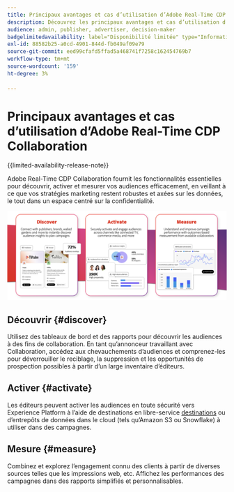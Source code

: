 ```yaml
---
title: Principaux avantages et cas d’utilisation d’Adobe Real-Time CDP Collaboration
description: Découvrez les principaux avantages et cas d’utilisation d’Adobe Real-Time CDP Collaboration
audience: admin, publisher, advertiser, decision-maker
badgelimitedavailability: label="Disponibilité limitée" type="Informative" url="https://helpx.adobe.com/fr/legal/product-descriptions/real-time-customer-data-platform-collaboration.html newtab=true"
exl-id: 88582b25-a0cd-4901-844d-fb049af09e79
source-git-commit: eed99cfafd5ffad5a468741f7258c162454769b7
workflow-type: tm+mt
source-wordcount: '159'
ht-degree: 3%

---
```


# Principaux avantages et cas d’utilisation d’Adobe Real-Time CDP Collaboration

{{limited-availability-release-note}}

Adobe Real-Time CDP Collaboration fournit les fonctionnalités essentielles pour découvrir, activer et mesurer vos audiences efficacement, en veillant à ce que vos stratégies marketing restent robustes et axées sur les données, le tout dans un espace centré sur la confidentialité.

<!-- This graphic needs to be updated, it's incorrectly using "brands". -->

![Avantages et cas pratiques de Real-Time CDP Collaboration](/help/assets/benefits-use-cases/discover-activate-measure.png)

## Découvrir {#discover}

Utilisez des tableaux de bord et des rapports pour découvrir les audiences à des fins de collaboration. En tant qu’annonceur travaillant avec Collaboration, accédez aux chevauchements d’audiences et comprenez-les pour déverrouiller le reciblage, la suppression et les opportunités de prospection possibles à partir d’un large inventaire d’éditeurs.

## Activer {#activate}

Les éditeurs peuvent activer les audiences en toute sécurité vers Experience Platform à l’aide de destinations en libre-service [destinations](/help/guide/destinations/experience-platform.md) ou d’entrepôts de données dans le cloud (tels qu’Amazon S3 ou Snowflake) à utiliser dans des campagnes.

## Mesure {#measure}

Combinez et explorez l’engagement connu des clients à partir de diverses sources telles que les impressions web, etc. Affichez les performances des campagnes dans des rapports simplifiés et personnalisables.
